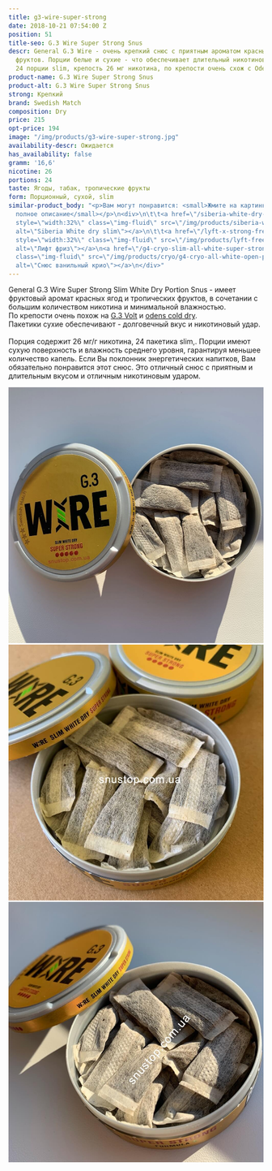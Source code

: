 ```yaml
---
title: g3-wire-super-strong
date: 2018-10-21 07:54:00 Z
position: 51
title-seo: G.3 Wire Super Strong Snus
descr: General G.3 Wire - очень крепкий снюс с приятным ароматом красных ягод и тропических
  фруктов. Порции белые и сухие - что обеспечивает длительный никотиновый удар и вкус.
  24 порции slim, крепость 26 мг никотина, по крепости очень схож с Odens Cold dry
product-name: G.3 Wire Super Strong Snus
product-alt: G.3 Wire Super Strong Snus
strong: Крепкий
brand: Swedish Match
composition: Dry
price: 215
opt-price: 194
image: "/img/products/g3-wire-super-strong.jpg"
availability-descr: Ожидается
has_availability: false
gramm: '16,6'
nicotine: 26
portions: 24
taste: Ягоды, табак, тропические фрукты
form: Порционный, сухой, slim
similar-product_body: "<p>Вам могут понравится: <small>Жмите на картинки и читайте
  полное описание</small></p>\n<div>\n\t\t<a href=\"/siberia-white-dry-slim\"><img
  style=\"width:32%\" class=\"img-fluid\" src=\"/img/products/siberia-white-dry-slim/siberia-open-and-cryo.jpg\"
  alt=\"Siberia White dry slim\"></a>\n\t\t<a href=\"/lyft-x-strong-freeze-slim-white\"><img
  style=\"width:32%\" class=\"img-fluid\" src=\"/img/products/lyft-freeze/lyft-freeze-open.jpg\"
  alt=\"Лифт фриз\"></a>\n<a href=\"/g4-cryo-slim-all-white-super-strong\"><img style=\"width:32%\"
  class=\"img-fluid\" src=\"/img/products/cryo/g4-cryo-all-white-open-portion.jpg\"
  alt=\"Снюс ванильный крио\"></a>\n</div>"
---
```


General G.3 Wire Super Strong Slim White Dry Portion Snus - имеет фруктовый аромат красных ягод и тропических фруктов, в сочетании с большим количеством никотина и минимальной влажностью.<br>
По крепости очень похож на [G.3 Volt](/general-g3-volt) и [odens cold dry](/odens-cold-dry).<br>
Пакетики сухие обеспечивают - долговечный вкус и никотиновый удар.<br><br>
Порция содержит 26 мг/г никотина, 24 пакетика slim,. Порции имеют сухую поверхность и влажность среднего уровня, гарантируя меньшее количество капель.
Если Вы поклонник энергетических напитков, Вам обязательно понравится этот снюс. Это отличный снюс с приятным и длительным вкусом и отличным никотиновым ударом.
<div class="popup-gallery d-flex mb-2">
	<a class="mr-2" href="/img/products/wire/wire-snus-open.jpg" title="Снюс wire white dry в открытом виде"><img class="img-fluid" src="/img/products/wire/wire-snus-open.jpg" alt="Снюс g3 Wire white dry super strong"></a>
	<a class="mr-2" href="/img/products/wire/wire-open.jpg" title="Вайр по креопсти немного слабее оденса колд драй"><img class="img-fluid" src="/img/products/wire/wire-open.jpg" alt="Снюс вайр g3 открытый"></a>
	<a href="/img/products/wire/snus-wire-open.jpg" title="Вайр со вкусом энергетика"><img class="img-fluid" src="/img/products/wire/snus-wire-open.jpg" alt="g3 wire snus super strong open"></a>
</div>